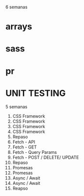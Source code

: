 6 semanas

# arrays

# sass

# pr

# UNIT TESTING

5 semanas

1. CSS Framework
2. CSS Framework
3. CSS Framework
4. CSS Framework
5. Repaso
6. Fetch - API
7. Fetch - GET
8. Fetch - Query Params
9. Fetch - POST / DELETE/ UPDATE
10. Repaso
11. Promesas
12. Promesas
13. Async / Await
14. Async / Await
15. Reapso

